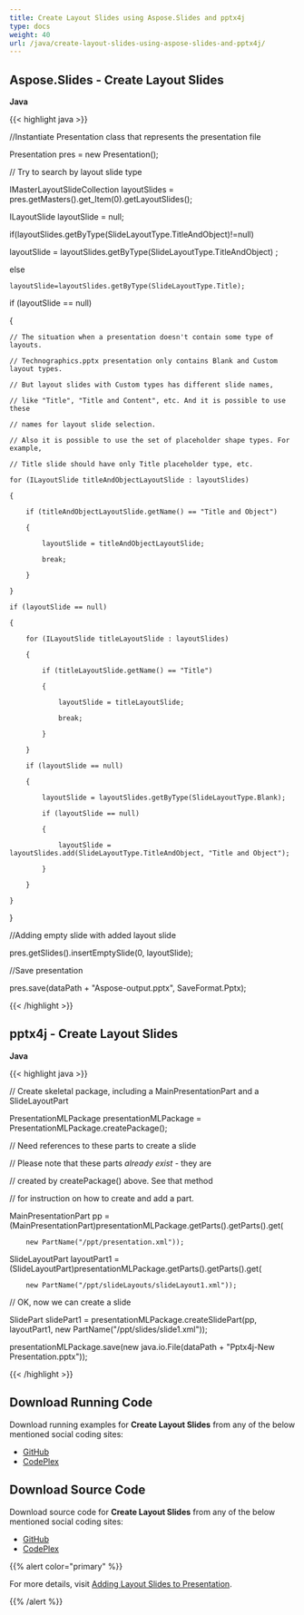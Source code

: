 ```yaml
---
title: Create Layout Slides using Aspose.Slides and pptx4j
type: docs
weight: 40
url: /java/create-layout-slides-using-aspose-slides-and-pptx4j/
---
```


## **Aspose.Slides - Create Layout Slides**
**Java**

{{< highlight java >}}

 //Instantiate Presentation class that represents the presentation file

Presentation pres = new Presentation();

// Try to search by layout slide type

IMasterLayoutSlideCollection layoutSlides = pres.getMasters().get_Item(0).getLayoutSlides();

ILayoutSlide layoutSlide = null;

if(layoutSlides.getByType(SlideLayoutType.TitleAndObject)!=null)

 layoutSlide = layoutSlides.getByType(SlideLayoutType.TitleAndObject) ;

else

    layoutSlide=layoutSlides.getByType(SlideLayoutType.Title);

if (layoutSlide == null)

{

    // The situation when a presentation doesn't contain some type of layouts.

    // Technographics.pptx presentation only contains Blank and Custom layout types.

    // But layout slides with Custom types has different slide names,

    // like "Title", "Title and Content", etc. And it is possible to use these

    // names for layout slide selection.

    // Also it is possible to use the set of placeholder shape types. For example,

    // Title slide should have only Title placeholder type, etc.

    for (ILayoutSlide titleAndObjectLayoutSlide : layoutSlides)

    {

        if (titleAndObjectLayoutSlide.getName() == "Title and Object")

        {

            layoutSlide = titleAndObjectLayoutSlide;

            break;

        }

    }

    if (layoutSlide == null)

    {

        for (ILayoutSlide titleLayoutSlide : layoutSlides)

        {

            if (titleLayoutSlide.getName() == "Title")

            {

                layoutSlide = titleLayoutSlide;

                break;

            }

        }

        if (layoutSlide == null)

        {

            layoutSlide = layoutSlides.getByType(SlideLayoutType.Blank);

            if (layoutSlide == null)

            {

                layoutSlide = layoutSlides.add(SlideLayoutType.TitleAndObject, "Title and Object");

            }

        }

    }

}

//Adding empty slide with added layout slide

pres.getSlides().insertEmptySlide(0, layoutSlide);

//Save presentation

pres.save(dataPath + "Aspose-output.pptx", SaveFormat.Pptx);

{{< /highlight >}}
## **pptx4j - Create Layout Slides**
**Java**

{{< highlight java >}}

 // Create skeletal package, including a MainPresentationPart and a SlideLayoutPart

PresentationMLPackage presentationMLPackage = PresentationMLPackage.createPackage();

// Need references to these parts to create a slide

// Please note that these parts *already exist* - they are

// created by createPackage() above.  See that method

// for instruction on how to create and add a part.

MainPresentationPart pp = (MainPresentationPart)presentationMLPackage.getParts().getParts().get(

		new PartName("/ppt/presentation.xml"));

SlideLayoutPart layoutPart1 = (SlideLayoutPart)presentationMLPackage.getParts().getParts().get(

		new PartName("/ppt/slideLayouts/slideLayout1.xml"));

// OK, now we can create a slide

SlidePart slidePart1 = presentationMLPackage.createSlidePart(pp, layoutPart1, new PartName("/ppt/slides/slide1.xml"));

presentationMLPackage.save(new java.io.File(dataPath + "Pptx4j-New Presentation.pptx"));

{{< /highlight >}}
## **Download Running Code**
Download running examples for **Create Layout Slides** from any of the below mentioned social coding sites:

- [GitHub](https://github.com/aspose-slides/Aspose.Slides-for-Java/releases)
- [CodePlex](https://archive.codeplex.com/?p=asposeslidesjavapptx4j)
## **Download Source Code**
Download source code for **Create Layout Slides** from any of the below mentioned social coding sites:

- [GitHub](https://github.com/aspose-slides/Aspose.Slides-for-Java)
- [CodePlex](https://archive.codeplex.com/?p=asposeslidesjavapptx4j)

{{% alert color="primary" %}} 

For more details, visit [Adding Layout Slides to Presentation](https://docs.aspose.com/slides/java/slide-layout/#adding-a-layout-slide-to-the-presentation).

{{% /alert %}}
